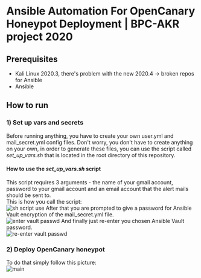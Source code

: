 # Ansible Automation For OpenCanary Honeypot Deployment | BPC-AKR project 2020

## Prerequisites
* Kali Linux 2020.3, there's problem with the new 2020.4 -> broken repos for Ansible
* Ansible

## How to run
### 1) Set up vars and secrets
Before running anything, you have to create your own user.yml and mail_secret.yml config files. Don't worry, you don't have to create anything on your own, in order to generate these files, you can use the script called *set_up_vars.sh* that is located in the root directory of this repository. </br>
#### How to use the *set_up_vars.sh* script
This script requires 3 arguments - the name of your gmail account, password to your gmail account and an email account that the alert mails should be sent to. </br>
This is how you call the script: </br>
<img src="https://imgur.com/DOtOrXL" alt="sh script use"/>
After that you are prompted to give a password for Ansible Vault encryption of the mail_secret.yml file. </br>
<img src="https://imgur.com/n4Iml58" alt="enter vault passwd"/>
And finally just re-enter you chosen Ansible Vault password. </br>
<img src="https://imgur.com/cIkAkll" alt="re-enter vault passwd"/>
### 2) Deploy OpenCanary honeypot
To do that simply follow this picture: </br>
<img src="https://imgur.com/dEUOAJQ" alt="main"/>
